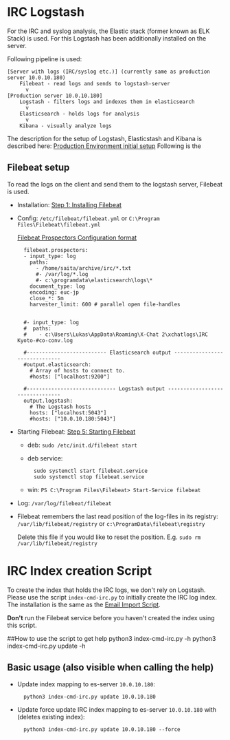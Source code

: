 # IRC Logstash

For the IRC and syslog analysis, the Elastic stack (former known as ELK Stack) is used. For this Logstash has been additionally installed on the server.

Following pipeline is used:

    [Server with logs (IRC/syslog etc.)] (currently same as production server 10.0.10.180) 
        Filebeat - read logs and sends to logstash-server
          v
    [Production server 10.0.10.180]
        Logstash - filters logs and indexes them in elasticsearch
          v
        Elasticsearch - holds logs for analysis
          v
        Kibana - visually analyze logs

The description for the setup of Logstash, Elasticstash and Kibana is described here: [Production Environment initial setup](/howler/doc/done/)
Following is the 

## Filebeat setup
To read the logs on the client and send them to the logstash server, Filebeat is used. 

* Installation: [Step 1: Installing Filebeat](https://www.elastic.co/guide/en/beats/filebeat/current/filebeat-installation.html)

* Config: `/etc/filebeat/filebeat.yml` or `C:\Program Files\Filebeat\filebeat.yml`

    [Filebeat Prospectors Configuration format](https://www.elastic.co/guide/en/beats/filebeat/current/configuration-filebeat-options.html)

        filebeat.prospectors:
        - input_type: log
          paths:
            - /home/saita/archive/irc/*.txt
            #- /var/log/*.log
            #- c:\programdata\elasticsearch\logs\*
          document_type: log
          encoding: euc-jp
          close_*: 5m
          harvester_limit: 600 # parallel open file-handles
          
        
        #- input_type: log
        #  paths:
        #    - c:\Users\Lukas\AppData\Roaming\X-Chat 2\xchatlogs\IRC Kyoto-#co-conv.log
            
        #-------------------------- Elasticsearch output ------------------------------
        #output.elasticsearch:
          # Array of hosts to connect to.
          #hosts: ["localhost:9200"]
            
        #----------------------------- Logstash output --------------------------------
        output.logstash:
          # The Logstash hosts
          hosts: ["localhost:5043"]
          #hosts: ["10.0.10.180:5043"]
          
* Starting Filebeat: [Step 5: Starting Filebeat](https://www.elastic.co/guide/en/beats/filebeat/current/filebeat-starting.html)

    * deb: `sudo /etc/init.d/filebeat start`
            
    * deb service:
    
            sudo systemctl start filebeat.service
            sudo systemctl stop filebeat.service
        
    * win: `PS C:\Program Files\Filebeat> Start-Service filebeat`
    
    
* Log: `/var/log/filebeat/filebeat`
    
* Filebeat remembers the last read position of the log-files in its registry: `/var/lib/filebeat/registry` or `c:\ProgramData\filebeat\registry`
    
    Delete this file if you would like to reset the position. E.g. `sudo rm /var/lib/filebeat/registry`

# IRC Index creation Script
To create the index that holds the IRC logs, we don't rely on Logstash. Please use the script `index-cmd-irc.py` to initially create the IRC log index.
The installation is the same as the [Email Import Script](/howler/doc/importscript/).

**Don't** run the Filebeat service before you haven't created the index using this script.

##How to use the script to get help
    python3 index-cmd-irc.py -h
    python3 index-cmd-irc.py update -h

## Basic usage (also visible when calling the help)
* Update index mapping to es-server `10.0.10.180`:

        python3 index-cmd-irc.py update 10.0.10.180
        
* Update force update IRC index mapping to es-server `10.0.10.180` with (deletes existing index):

        python3 index-cmd-irc.py update 10.0.10.180 --force
        
